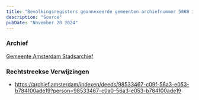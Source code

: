 ```yaml
---
title: "Bevolkingsregisters geannexeerde gemeenten archiefnummer 5008 inventarisnummer 47 Sloten Petrus Hofman 02-02-1870 "
description: "Source"
pubDate: "November 20 2024"
---
```


### Archief
[Gemeente Amsterdam Stadsarchief](https://archief.amsterdam/)

### Rechtstreekse Verwijzingen
- https://archief.amsterdam/indexen/deeds/98533467-c09f-56a3-e053-b784100ade19?person=98533467-c0a0-56a3-e053-b784100ade19